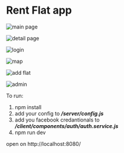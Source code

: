 # Rent Flat app

![main page](https://s3.eu-central-1.amazonaws.com/flatbel/%D0%A1%D0%BD%D0%B8%D0%BC%D0%BE%D0%BA+%D1%8D%D0%BA%D1%80%D0%B0%D0%BD%D0%B0+2018-12-30+%D0%B2+18.08.37.png)

![detail page](https://s3.eu-central-1.amazonaws.com/flatbel/%D0%A1%D0%BD%D0%B8%D0%BC%D0%BE%D0%BA+%D1%8D%D0%BA%D1%80%D0%B0%D0%BD%D0%B0+2018-12-30+%D0%B2+18.08.53.png)

![login](https://s3.eu-central-1.amazonaws.com/flatbel/%D0%A1%D0%BD%D0%B8%D0%BC%D0%BE%D0%BA+%D1%8D%D0%BA%D1%80%D0%B0%D0%BD%D0%B0+2018-12-30+%D0%B2+18.09.08.png)

![map](https://s3.eu-central-1.amazonaws.com/flatbel/%D0%A1%D0%BD%D0%B8%D0%BC%D0%BE%D0%BA+%D1%8D%D0%BA%D1%80%D0%B0%D0%BD%D0%B0+2018-12-30+%D0%B2+18.09.29.png)

![add flat](https://s3.eu-central-1.amazonaws.com/flatbel/%D0%A1%D0%BD%D0%B8%D0%BC%D0%BE%D0%BA+%D1%8D%D0%BA%D1%80%D0%B0%D0%BD%D0%B0+2018-12-30+%D0%B2+18.09.40.png)

![admin](https://s3.eu-central-1.amazonaws.com/flatbel/%D0%A1%D0%BD%D0%B8%D0%BC%D0%BE%D0%BA+%D1%8D%D0%BA%D1%80%D0%B0%D0%BD%D0%B0+2018-12-30+%D0%B2+18.09.54.png)

To run:

1. npm install
2. add your config to __*/server/config.js*__
3. add you facebook credantionals to __*/client/components/auth/auth.service.js*__
4. npm run dev

open on http://localhost:8080/
